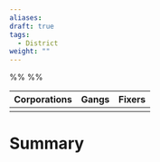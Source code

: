 ```yaml
---
aliases:
draft: true
tags:
  - District
weight: ""
---
```

%%
%%


| Corporations | Gangs | Fixers |
|:------------:|:-----:|:------:|
|              |       |        |
<h1 class='centerText'>Summary</h1>

